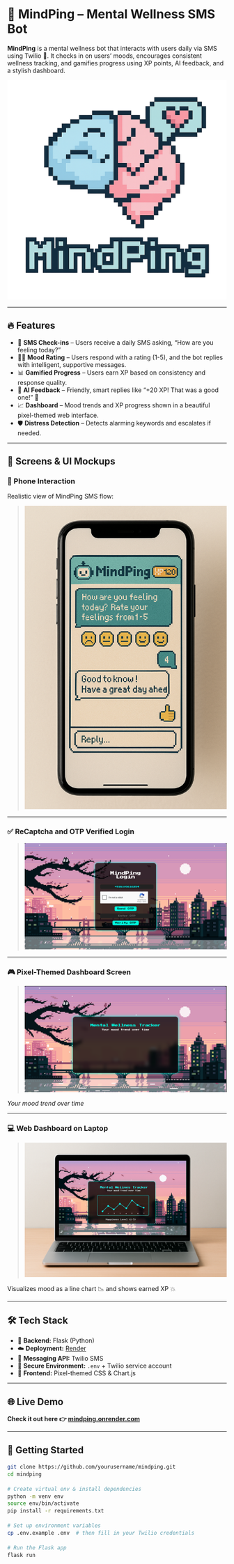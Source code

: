 # 🧠 MindPing – Mental Wellness SMS Bot

**MindPing** is a mental wellness bot that interacts with users daily via SMS using Twilio 📲. It checks in on users’ moods, encourages consistent wellness tracking, and gamifies progress using XP points, AI feedback, and a stylish dashboard.

![MindPing Logo](./mockups/logo.png)

---

## 🔥 Features

- 📱 **SMS Check-ins** – Users receive a daily SMS asking, “How are you feeling today?”
- 🧑‍⚕️ **Mood Rating** – Users respond with a rating (1-5), and the bot replies with intelligent, supportive messages.
- 📊 **Gamified Progress** – Users earn XP based on consistency and response quality.
- 🤖 **AI Feedback** – Friendly, smart replies like “+20 XP! That was a good one!” 🎯
- 📈 **Dashboard** – Mood trends and XP progress shown in a beautiful pixel-themed web interface.
- 🛡️ **Distress Detection** – Detects alarming keywords and escalates if needed.

---

## 📸 Screens & UI Mockups

### 📲 Phone Interaction
Realistic view of MindPing SMS flow:

> ![Phone Mockup](./mockups/phone_interaction.png)


---

### ✅ ReCaptcha and OTP Verified Login

> ![Login Mockup](./mockups/login_otp.png)

---

### 🎮 Pixel-Themed Dashboard Screen

> ![Pixel Dashboard](./mockups/pixel_screen.png)

_Your mood trend over time_

---

### 💻 Web Dashboard on Laptop

> ![Dashboard on Laptop](./mockups/dashboard_laptop.png)

Visualizes mood as a line chart 📉 and shows earned XP 💥

---

## 🛠️ Tech Stack

- 🔧 **Backend:** Flask (Python)
- ☁️ **Deployment:** [Render](https://mindping.onrender.com)
- 📲 **Messaging API:** Twilio SMS
- 🔐 **Secure Environment:** `.env` + Twilio service account
- 🎨 **Frontend:** Pixel-themed CSS & Chart.js

---

## 🌐 Live Demo

**Check it out here 👉 [mindping.onrender.com](https://mindping.onrender.com)**

---

## 🚀 Getting Started

```bash
git clone https://github.com/yourusername/mindping.git
cd mindping

# Create virtual env & install dependencies
python -m venv env
source env/bin/activate
pip install -r requirements.txt

# Set up environment variables
cp .env.example .env  # then fill in your Twilio credentials

# Run the Flask app
flask run